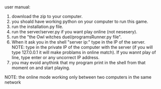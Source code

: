 user manual:
1. download the zip to your computer.
2. you shoald have working python on your computer to run this game.
3. run the installation.py file.
4. run the server/server.py if you want play online (not nesesery).
5. run the "the Owl witches duel/programsRunner.py file".
6. When it ask you in the shell "server ip:" type in the IP of the server. NOTE: type in the private IP of the computer with the server (if you will type 127.0.0.1 it will make problams in online match). If you wannt play of line, type enter or any uncorrect IP address.
7. you may evoid anythink that my program print in the shell from that moment on and start playing.

NOTE: the online mode working only between two computers in the same network
